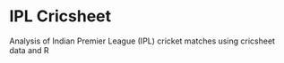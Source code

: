 # IPL Cricsheet

Analysis of Indian Premier League (IPL) cricket matches using cricsheet data and R
